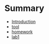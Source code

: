 # Summary

* [Introduction](README.md)
* [tool](tool.md)
* [homework](homework.md)
* [lab1](lab1.md)


